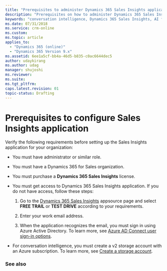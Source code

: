 ```yaml
---
title: "Prerequisites to administer Dynamics 365 Sales Insights application | MicrosoftDocs"
description: "Prerequisites on how to administer Dynamics 365 Sales Insights application"
keywords: "conversation intelligence, Dynamics 365 Sales Insights, AI for sales, Sales AI, Sales Insights"
ms.date: 07/31/2018
ms.service: crm-online
ms.custom: 
ms.topic: article
applies_to:
  - "Dynamics 365 (online)"
  - "Dynamics 365 Version 9.x"
ms.assetid: 6ee1a5cf-bb4a-46d5-b835-c0ac6644dec5
author: udaykirang
ms.author: udag
manager: shujoshi
ms.reviewer: 
ms.suite: 
ms.tgt_pltfrm: 
caps.latest.revision: 01
topic-status: Drafting
---
```


# Prerequisites to configure Sales Insights application

Verify the following requirements before setting up the Sales Insights application for your organization:

-	You must have administrator or similar role.

-	You must have a Dynamics 365 for Sales organization. 

-	You must purchase a **Dynamics 365 Sales Insights** license. 

-	You must get access to Dynamics 365 Sales Insights application. If you do not have access, follow these steps:
    
    1.	Go to the [Dynamics 365 Sales Insights](https://appsource.microsoft.com/en-us/product/dynamics-365/mscrm.70b76f06-f739-4808-bd58-b5674a0a42d4) appsource page and select **FREE TRAIL** or **TEST DRIVE** according to your requirements.
    
    2.	Enter your work email address.
    
    3.	When the application recognizes the email, you must sign in using Azure Active Directory. To learn more, see [Azure AD Connect user sign-in options](https://docs.microsoft.com/en-us/azure/active-directory/hybrid/plan-connect-user-signin).

-	For conversation intelligence, you must create a v2 storage account with an Azure subscription. To learn more, see [Create a storage account](https://docs.microsoft.com/en-us/azure/storage/common/storage-quickstart-create-account?tabs=portal#create-a-storage-account-1).

### See also

